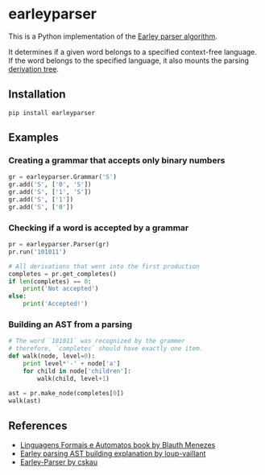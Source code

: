 # earleyparser

This is a Python implementation of the [Earley parser algorithm](https://en.wikipedia.org/wiki/Earley_parser).

It determines if a given word belongs to a specified context-free language. If the word
belongs to the specified language, it also mounts the parsing [derivation tree](https://en.wikipedia.org/wiki/Parse_tree).

## Installation

```
pip install earleyparser
```

## Examples

### Creating a grammar that accepts only binary numbers

```python
gr = earleyparser.Grammar('S')
gr.add('S', ['0', 'S'])
gr.add('S', ['1', 'S'])
gr.add('S', ['1'])
gr.add('S', ['0'])
```

### Checking if a word is accepted by a grammar

```python
pr = earleyparser.Parser(gr)
pr.run('101011')

# All derivations that went into the first production
completes = pr.get_completes()
if len(completes) == 0:
    print('Not accepted')
else:
    print('Accepted!')
```

### Building an AST from a parsing

```python
# The word `101011` was recognized by the grammer
# therefore, `completes` should have exactly one item.
def walk(node, level=0):
    print level*'-' + node['a']
    for child in node['children']:
        walk(child, level+1)

ast = pr.make_node(completes[0])
walk(ast)
```

## References

- [Linguagens Formais e Automatos book by Blauth Menezes](https://www.amazon.com/Linguagens-Formais-Aut%C3%B4matos-Did%C3%A1ticos-Portuguese-ebook/dp/B01863RJF6)
- [Earley parsing AST building explanation by loup-vaillant](loup-vaillant.fr/tutorials/earley-parsing/)
- [Earley-Parser by cskau](https://github.com/cskau/Earley-Parser)

